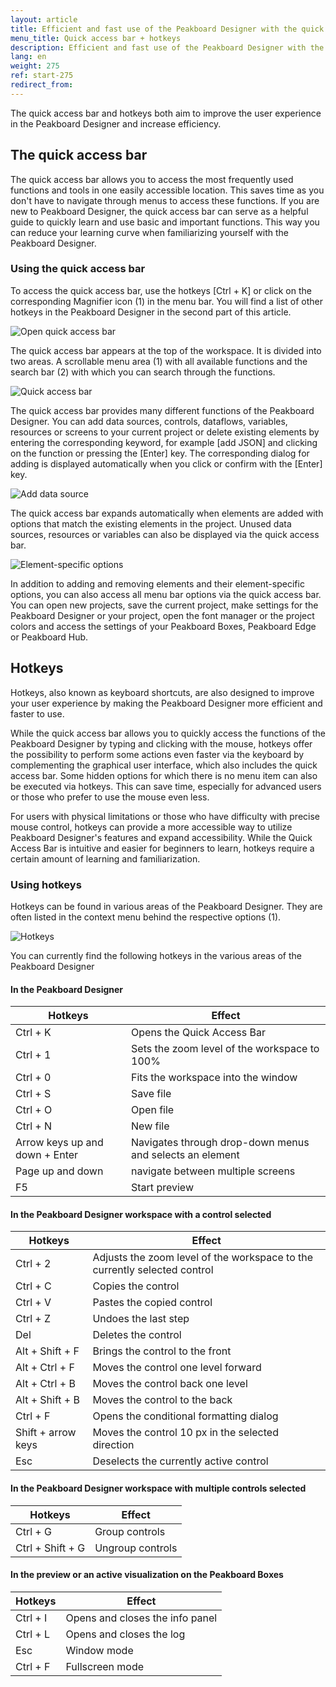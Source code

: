 ```yaml
---
layout: article
title: Efficient and fast use of the Peakboard Designer with the quick access bar and hotkeys
menu_title: Quick access bar + hotkeys
description: Efficient and fast use of the Peakboard Designer with the quick access bar and hotkeys
lang: en
weight: 275
ref: start-275
redirect_from:
---
```


The quick access bar and hotkeys both aim to improve the user experience in the Peakboard Designer and increase efficiency.

## The quick access bar

The quick access bar allows you to access the most frequently used functions and tools in one easily accessible location. This saves time as you don't have to navigate through menus to access these functions.
If you are new to Peakboard Designer, the quick access bar can serve as a helpful guide to quickly learn and use basic and important functions. This way you can reduce your learning curve when familiarizing yourself with the Peakboard Designer.

### Using the quick access bar

To access the quick access bar, use the hotkeys [Ctrl + K] or click on the corresponding Magnifier icon (1) in the menu bar. You will find a list of other hotkeys in the Peakboard Designer in the second part of this article.

![Open quick access bar](/assets/images/get_started/en_quick-access-01.png)

The quick access bar appears at the top of the workspace. It is divided into two areas. A scrollable menu area (1) with all available functions and the search bar (2) with which you can search through the functions.

![Quick access bar](/assets/images/get_started/en_quick-access-02.png)

The quick access bar provides many different functions of the Peakboard Designer.
You can add data sources, controls, dataflows, variables, resources or screens to your current project or delete existing elements by entering the corresponding keyword, for example [add JSON] and clicking on the function or pressing the [Enter] key. The corresponding dialog for adding is displayed automatically when you click or confirm with the [Enter] key.

![Add data source](/assets/images/get_started/en_quick-access-03.png)

The quick access bar expands automatically when elements are added with options that match the existing elements in the project. Unused data sources, resources or variables can also be displayed via the quick access bar.

![Element-specific options](/assets/images/get_started/en_quick-access-04.png)

In addition to adding and removing elements and their element-specific options, you can also access all menu bar options via the quick access bar. You can open new projects, save the current project, make settings for the Peakboard Designer or your project, open the font manager or the project colors and access the settings of your Peakboard Boxes, Peakboard Edge or Peakboard Hub.

## Hotkeys

Hotkeys, also known as keyboard shortcuts, are also designed to improve your user experience by making the Peakboard Designer more efficient and faster to use.

While the quick access bar allows you to quickly access the functions of the Peakboard Designer by typing and clicking with the mouse, hotkeys offer the possibility to perform some actions even faster via the keyboard by complementing the graphical user interface, which also includes the quick access bar. Some hidden options for which there is no menu item can also be executed via hotkeys. This can save time, especially for advanced users or those who prefer to use the mouse even less.

For users with physical limitations or those who have difficulty with precise mouse control, hotkeys can provide a more accessible way to utilize Peakboard Designer's features and expand accessibility.
While the Quick Access Bar is intuitive and easier for beginners to learn, hotkeys require a certain amount of learning and familiarization.

### Using hotkeys

Hotkeys can be found in various areas of the Peakboard Designer. They are often listed in the context menu behind the respective options (1).

![Hotkeys](/assets/images/get_started/en_hotkeys-01.png)

You can currently find the following hotkeys in the various areas of the Peakboard Designer

#### In the Peakboard Designer

| Hotkeys                               | Effect                                                        |
|---------------------------------------|---------------------------------------------------------------|
| Ctrl + K                              | Opens the Quick Access Bar                                    |
| Ctrl + 1                              | Sets the zoom level of the workspace to 100%                  |
| Ctrl + 0                              | Fits the workspace into the window                            |
| Ctrl + S                              | Save file                                                     |
| Ctrl + O                              | Open file                                                     |
| Ctrl + N                              | New file                                                      |
| Arrow keys up and down + Enter        | Navigates through drop-down menus and selects an element      |
| Page up and down                      | navigate between multiple screens                             |
| F5                                    | Start preview                                                 |

#### In the Peakboard Designer workspace with a control selected

| Hotkeys                               | Effect                                                                    |
|---------------------------------------|---------------------------------------------------------------------------|
| Ctrl + 2                              | Adjusts the zoom level of the workspace to the currently selected control |
| Ctrl + C                              | Copies the control                                                        |
| Ctrl + V                              | Pastes the copied control                                                 |
| Ctrl + Z                              | Undoes the last step                                                      |
| Del                                   | Deletes the control                                                       |
| Alt + Shift + F                       | Brings the control to the front                                           |
| Alt + Ctrl + F                        | Moves the control one level forward                                       |
| Alt + Ctrl + B                        | Moves the control back one level                                          |
| Alt + Shift + B                       | Moves the control to the back                                             |
| Ctrl + F                              | Opens the conditional formatting dialog                                   |
| Shift + arrow keys                    | Moves the control 10 px in the selected direction                         |
| Esc                                   | Deselects the currently active control                                    |

#### In the Peakboard Designer workspace with multiple controls selected

| Hotkeys                               | Effect                                                        |
|---------------------------------------|---------------------------------------------------------------|
| Ctrl + G                              | Group controls                                                |
| Ctrl + Shift + G                      | Ungroup controls                                              |

#### In the preview or an active visualization on the Peakboard Boxes

| Hotkeys                               | Effect                                                        |
|---------------------------------------|---------------------------------------------------------------|
| Ctrl + I                              | Opens and closes the info panel                               |
| Ctrl + L                              | Opens and closes the log                                      |
| Esc                                   | Window mode                                                   |
| Ctrl + F                              | Fullscreen mode                                               |
